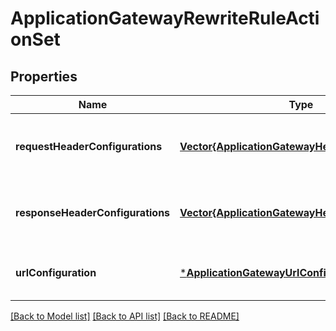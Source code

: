# ApplicationGatewayRewriteRuleActionSet


## Properties
Name | Type | Description | Notes
------------ | ------------- | ------------- | -------------
**requestHeaderConfigurations** | [**Vector{ApplicationGatewayHeaderConfiguration}**](ApplicationGatewayHeaderConfiguration.md) | Request Header Actions in the Action Set. | [optional] [default to nothing]
**responseHeaderConfigurations** | [**Vector{ApplicationGatewayHeaderConfiguration}**](ApplicationGatewayHeaderConfiguration.md) | Response Header Actions in the Action Set. | [optional] [default to nothing]
**urlConfiguration** | [***ApplicationGatewayUrlConfiguration**](ApplicationGatewayUrlConfiguration.md) |  | [optional] [default to nothing]


[[Back to Model list]](../README.md#models) [[Back to API list]](../README.md#api-endpoints) [[Back to README]](../README.md)


